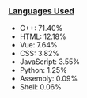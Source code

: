 
### [Languages Used](https://github.com/sayakdattagupta/profstats) 

- C++: 71.40%
- HTML: 12.18%
- Vue: 7.64%
- CSS: 3.82%
- JavaScript: 3.55%
- Python: 1.25%
- Assembly: 0.09%
- Shell: 0.06%
